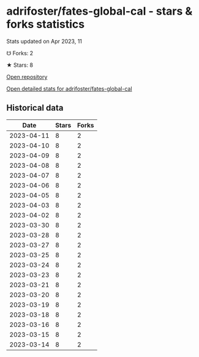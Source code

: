 # adrifoster/fates-global-cal - stars & forks statistics

Stats updated on Apr 2023, 11

☋ Forks: 2

★ Stars: 8

[Open repository](https://github.com/adrifoster/fates-global-cal)

[Open detailed stats for adrifoster/fates-global-cal](https://reviewgithub.com/rep/adrifoster/fates-global-cal)

## Historical data
| Date | Stars | Forks |
|------|-------|-------|
| 2023-04-11 | 8 | 2 | 
| 2023-04-10 | 8 | 2 | 
| 2023-04-09 | 8 | 2 | 
| 2023-04-08 | 8 | 2 | 
| 2023-04-07 | 8 | 2 | 
| 2023-04-06 | 8 | 2 | 
| 2023-04-05 | 8 | 2 | 
| 2023-04-03 | 8 | 2 | 
| 2023-04-02 | 8 | 2 | 
| 2023-03-30 | 8 | 2 | 
| 2023-03-28 | 8 | 2 | 
| 2023-03-27 | 8 | 2 | 
| 2023-03-25 | 8 | 2 | 
| 2023-03-24 | 8 | 2 | 
| 2023-03-23 | 8 | 2 | 
| 2023-03-21 | 8 | 2 | 
| 2023-03-20 | 8 | 2 | 
| 2023-03-19 | 8 | 2 | 
| 2023-03-18 | 8 | 2 | 
| 2023-03-16 | 8 | 2 | 
| 2023-03-15 | 8 | 2 | 
| 2023-03-14 | 8 | 2 | 

